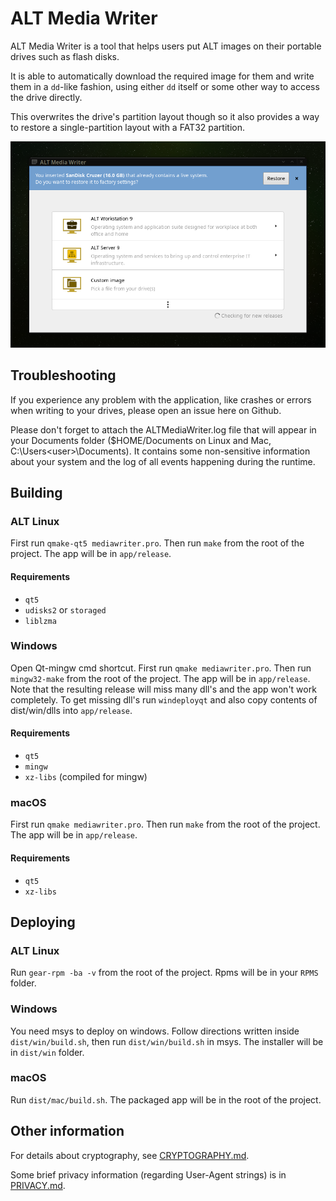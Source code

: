 # ALT Media Writer

ALT Media Writer is a tool that helps users put ALT images on their portable drives such as flash disks.

It is able to automatically download the required image for them and write them in a `dd`-like fashion, using either `dd` itself or some other way to access the drive directly.

This overwrites the drive's partition layout though so it also provides a way to restore a single-partition layout with a FAT32 partition.

![ALT Media Writer front page](/dist/screenshots/frontpage.png)

## Troubleshooting

If you experience any problem with the application, like crashes or errors when writing to your drives, please open an issue here on Github.

Please don't forget to attach the ALTMediaWriter.log file that will appear in your Documents folder ($HOME/Documents on Linux and Mac, C:\Users\<user>\Documents). It contains some non-sensitive information about your system and the log of all events happening during the runtime.

## Building

### ALT Linux

First run `qmake-qt5 mediawriter.pro`. Then run `make` from the root of the project. The app will be in `app/release`.

#### Requirements

* `qt5`
* `udisks2` or `storaged`
* `liblzma`

### Windows

Open Qt-mingw cmd shortcut. First run `qmake mediawriter.pro`. Then run `mingw32-make` from the root of the project. The app will be in `app/release`. Note that the resulting release will miss many dll's and the app won't work completely. To get missing dll's run `windeployqt` and also copy contents of dist/win/dlls into `app/release`.

#### Requirements

* `qt5`
* `mingw`
* `xz-libs` (compiled for mingw)

### macOS

First run `qmake mediawriter.pro`. Then run `make` from the root of the project. The app will be in `app/release`.

#### Requirements

* `qt5`
* `xz-libs`

## Deploying

### ALT Linux

Run `gear-rpm -ba -v` from the root of the project. Rpms will be in your `RPMS` folder.

### Windows

You need msys to deploy on windows. Follow directions written inside `dist/win/build.sh`, then run `dist/win/build.sh` in msys. The installer will be in `dist/win` folder.

### macOS

Run `dist/mac/build.sh`. The packaged app will be in the root of the project.

## Other information

For details about cryptography, see [CRYPTOGRAPHY.md](CRYPTOGRAPHY.md).

Some brief privacy information (regarding User-Agent strings) is in [PRIVACY.md](PRIVACY.md).
